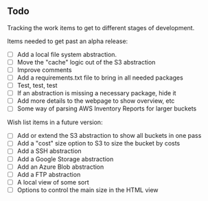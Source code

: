 ## Todo

Tracking the work items to get to different stages of development.

Items needed to get past an alpha release:

- [ ] Add a local file system abstraction.
- [ ] Move the "cache" logic out of the S3 abstraction
- [ ] Improve comments
- [ ] Add a requirements.txt file to bring in all needed packages
- [ ] Test, test, test
- [ ] If an abstraction is missing a necessary package, hide it
- [ ] Add more details to the webpage to show overview, etc
- [ ] Some way of parsing AWS Inventory Reports for larger buckets

Wish list items in a future version:

- [ ] Add or extend the S3 abstraction to show all buckets in one pass
- [ ] Add a "cost" size option to S3 to size the bucket by costs
- [ ] Add a SSH abstraction
- [ ] Add a Google Storage abstraction
- [ ] Add an Azure Blob abstraction
- [ ] Add a FTP abstraction
- [ ] A local view of some sort
- [ ] Options to control the main size in the HTML view 
